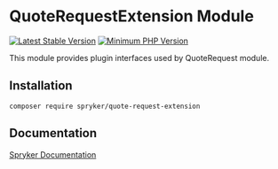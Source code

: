 # QuoteRequestExtension Module
[![Latest Stable Version](https://poser.pugx.org/spryker/quote-request-extension/v/stable.svg)](https://packagist.org/packages/spryker/quote-request-extension)
[![Minimum PHP Version](https://img.shields.io/badge/php-%3E%3D%207.3-8892BF.svg)](https://php.net/)

This module provides plugin interfaces used by QuoteRequest module.

## Installation

```
composer require spryker/quote-request-extension
```

## Documentation

[Spryker Documentation](https://documentation.spryker.com/module_guide/overview.htm)
